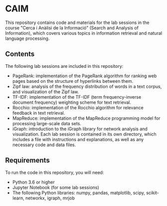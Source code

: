 # CAIM
This repository contains code and materials for the lab sessions in the course "Cerca i Anàlisi de la Informació" (Search and Analysis of Information), which covers various topics in information retrieval and natural language processing.

## Contents
The following lab sessions are included in this repository:

- PageRank: implementation of the PageRank algorithm for ranking web pages based on the structure of hyperlinks between them.
- Zipf law: analysis of the frequency distribution of words in a text corpus, and visualization of the Zipf law.
- TF-IDF: implementation of the TF-IDF (term frequency-inverse document frequency) weighting scheme for text retrieval.
- Rocchio: implementation of the Rocchio algorithm for relevance feedback in text retrieval.
- MapReduce: implementation of the MapReduce programming model for processing large-scale data sets.
- iGraph: introduction to the iGraph library for network analysis and visualization.
Each lab session is contained in its own directory, which includes a file with instructions and explanations, as well as any necessary code and data files.

## Requirements
To run the code in this repository, you will need:

- Python 3.6 or higher
- Jupyter Notebook (for some lab sessions)
- The following Python libraries: numpy, pandas, matplotlib, scipy, scikit-learn, networkx, igraph, mrjob
